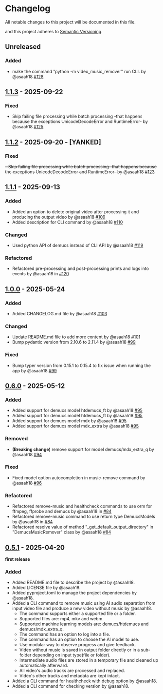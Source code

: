 # Changelog

All notable changes to this project will be documented in this file.

and this project adheres to [Semantic Versioning](https://semver.org/spec/v2.0.0.html).

## Unreleased

### Added

- make the command "python -m video_music_remover" run CLI. by @asaah18 [#128](https://github.com/asaah18/video-music-remover/pull/128)

## [1.1.3](https://github.com/asaah18/video-music-remover/releases/tag/v1.1.3) - 2025-09-22

### Fixed

- Skip failing file processing while batch processing -that happens because the exceptions UnicodeDecodeError and
  RuntimeError- by @asaah18 [#125](https://github.com/asaah18/video-music-remover/pull/125)

## [1.1.2](https://github.com/asaah18/video-music-remover/releases/tag/v1.1.2) - 2025-09-20 - [YANKED]

### Fixed

~~- Skip failing file processing while batch processing -that happens because the exceptions UnicodeDecodeError and
  RuntimeError- by @asaah18 [#123](https://github.com/asaah18/video-music-remover/pull/123)~~

## [1.1.1](https://github.com/asaah18/video-music-remover/releases/tag/1.1.1) - 2025-09-13

### Added

- Added an option to delete original video after processing it and producing the output video by
  @asaah18 [#109](https://github.com/asaah18/video-music-remover/pull/109)
- Added description for CLI command by
  @asaah18 [#110](https://github.com/asaah18/video-music-remover/pull/110)

### Changed

- Used python API of demucs instead of CLI API by
  @asaah18 [#119](https://github.com/asaah18/video-music-remover/pull/119)

### Refactored

- Refactored pre-processing and post-processing prints and logs into events by @asaah18
  in [#120](https://github.com/asaah18/video-music-remover/pull/120)

## [1.0.0](https://github.com/asaah18/video-music-remover/releases/tag/1.0) - 2025-05-24

### Added

- Added CHANGELOG.md file by @asaah18 [#103](https://github.com/asaah18/video-music-remover/pull/103)

### Changed

- Update README.md file to add more content by @asaah18 [#101](https://github.com/asaah18/video-music-remover/pull/101)
- Bump pydantic version from 2.10.6 to 2.11.4 by @asaah18 [#99](https://github.com/asaah18/video-music-remover/pull/99)

### Fixed

- Bump typer version from 0.15.1 to 0.15.4 to fix issue when running the app by
  @asaah18 [#99](https://github.com/asaah18/video-music-remover/pull/99)

## [0.6.0](https://github.com/asaah18/video-music-remover/releases/tag/v0.6) - 2025-05-12

### Added

- Added support for demucs model htdemucs_ft by @asaah18 [#95](https://github.com/asaah18/video-music-remover/pull/95)
- Added support for demucs model htdemucs_ft by @asaah18 [#95](https://github.com/asaah18/video-music-remover/pull/95)
- Added support for demucs model mdx by @asaah18 [#95](https://github.com/asaah18/video-music-remover/pull/95)
- Added support for demucs model mdx_extra by @asaah18 [#95](https://github.com/asaah18/video-music-remover/pull/95)

### Removed

- **(Breaking change)** remove support for model demucs/mdx_extra_q by
  @asaah18 [#94](https://github.com/asaah18/video-music-remover/pull/94)

### Fixed

- Fixed model option autocompletion in music-remove command by
  @asaah18 [#96](https://github.com/asaah18/video-music-remover/pull/96)

### Refactored

- Refactored remove-music and healthcheck commands to use orm for ffmpeg, ffprobe and demucs by @asaah18
  in [#84](https://github.com/asaah18/video-music-remover/pull/84)
- Refactored remove-music command to use return type DemucsModels by @asaah18
  in [#84](https://github.com/asaah18/video-music-remover/pull/84)
- Refactored resolve value of method "_get_default_output_directory" in "DemucsMusicRemover" class by
  @asaah18 [#84](https://github.com/asaah18/video-music-remover/pull/84)

## [0.5.1](https://github.com/asaah18/video-music-remover/releases/tag/v0.5.1) - 2025-04-20

__first release__

### Added

- Added README.md file to describe the project by @asaah18.
- Added LICENSE file by @asaah18.
- Added pyproject.toml to manage the project dependencies by @asaah18.
- Added a CLI command to remove music using AI audio separation from input video file and produce a new
  video without music by @asaah18.
    - The command supports either a supported file or a folder.
    - Supported files are: mp4, mkv and webm.
    - Supported machine learning models are: demucs/htdemucs and demucs/mdx_extra_q.
    - The command has an option to log into a file.
    - The command has an option to choose the AI model to use.
    - Use modular way to observe progress and give feedback.
    - Video without music is saved in output folder directly or in a sub-folder depending on input type(file or folder).
    - Intermediate audio files are stored in a temporary file and cleaned up automatically afterward.
    - All video's audio tracks are processed and replaced.
    - Video's other tracks and metadata are kept intact.
- Added a CLI command for healthcheck with debug option by @asaah18.
- Added a CLI command for checking version by @asaah18.